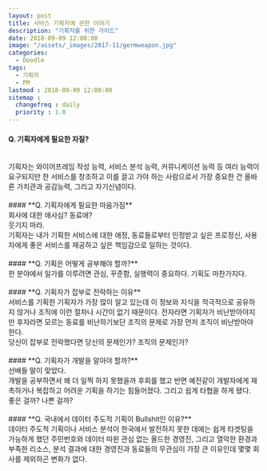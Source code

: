 ```yaml
---
layout: post
title: 서비스 기획자에 관한 이야기
description: "기획자를 위한 가이드"
date: 2018-09-09 12:00:00
image: "/assets/_images/2017-11/germweapon.jpg"
categories:
  - Doodle
tags:
  - 기획자
  - PM
lastmod : 2018-09-09 12:00:00
sitemap :
  changefreq : daily
  priority : 1.0
---
```



#### **Q. 기획자에게 필요한 자질?**
<br/>
기획자는 와이어프레임 작성 능력, 서비스 분석 능력, 커뮤니케이션 능력 등 여러 능력이 요구되지만 한 서비스를 창조하고 이를 끌고 가야 하는 사람으로서 가장 중요한 건 올바른 가치관과 공감능력, 그리고 자기신념이다.
<br/>
<br/>
#### **Q. 기획자에게 필요한 마음가짐**
<br/>
회사에 대한 애사심? 동료애?<br/>
웃기지 마라.<br/>
기획자는 내가 기획한 서비스에 대한 애정, 동료들로부터 인정받고 싶은 프로정신, 사용자에게 좋은 서비스를 제공하고 싶은 책임감으로 일하는 것이다.
<br/>
<br/>
#### **Q. 기획은 어떻게 공부해야 할까?**
<br/>
한 분야에서 일가를 이루려면 관심, 꾸준함, 실행력이 중요하다. 기획도 마찬가지다.
<br/>
<br/>
#### **Q. 기획자가 잡부로 전락하는 이유**
<br/>
서비스를 기획한 기획자가 가장 많이 알고 있는데 이 정보와 지식을 적극적으로 공유하지 않거나 조직에 이런 절차나 시간이 없기 때문이다. 전자라면 기획자가 비난받아야지만 후자라면 모르는 동료를 비난하기보단 조직의 문제로 가장 먼저 조직이 비난받아야 한다.<br/>
당신이 잡부로 전락했다면 당신의 문제인가? 조직의 문제인가?<br/>
<br/>
#### **Q. 기획자가 개발을 알아야 할까?**
<br/>
선배들 말이 맞았다.<br/>
개발을 공부하면서 왜 더 일찍 하지 못했을까 후회를 했고 반면 예전같이 개발자에게 재촉하거나 복잡하고 어려운 기획을 하기는 힘들어졌다. 그리고 쉽게 타협을 하게 됐다.<br/>
좋은 걸까? 나쁜 걸까?
<br/>
<br/>
#### **Q. 국내에서 데이터 주도적 기획이 Bullshit인 이유?**
<br/>
데이터 주도적 기획이나 서비스 분석이 한국에서 발전하지 못한 데에는 쉽게 타겟팅을 가능하게 했던 주민번호와 데이터 따윈 관심 없는 올드한 경영진, 그리고 열악한 환경과 부족한 리소스, 분석 결과에 대한 경영진과 동료들의 무관심이 가장 큰 이유인데 몇몇 회사를 제외하곤 변화가 없다.
